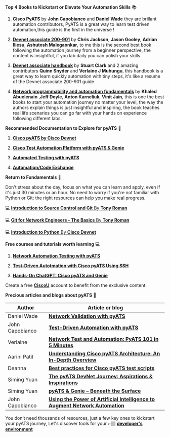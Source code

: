 **Top 4 Books to Kickstart or Elevate Your Automation Skills** :books:

1. [**Cisco PyATS**](https://www.ciscopress.com/store/cisco-pyats-network-test-and-automation-solution-data-9780138031671) by **John Capobianco** and **Daniel Wade** they are brillant automation contributors, PyATS is a great way to learn test driven automation,this guide is the first in the universe !


2. [**Devnet associate 200-901**](https://www.ciscopress.com/store/cisco-certified-devnet-associate-devasc-200-901-official-9780136642961) by **Chris Jackson**, **Jason Gooley**, **Adrian Iliesu**, **Ashutosh Malegaonkar**, to me this is the second best book following the automation journey from a beginner perspective, the content is insightful, if you lab daily you can polish your skills


3. [**Devnet associate handbook**](https://www.amazon.com/Cisco-Certified-DevNet-Associate-Handbook-ebook/dp/B0CTMQSV6F) by **Stuart Clark** and 2 amazing contributors **Quinn Snyder** and **Verlaine J Muhungu**, this handbook is a great way to learn quickly automation with tiny steps, it's like a resume of the Devnet associate 200-901 guide


4. [**Network programmability and automation fundamentals**](https://www.ciscopress.com/store/network-programmability-and-automation-fundamentals-9781587145148) by **Khaled Abuelenain** ,**Jeff Doyle**, **Anton Karneliuk**, **Vinit Jain**, this is one the best books to start your automation journey no matter your level, the way the authors explain things is just insightful and inspiring, the book teaches real life scenarios you can go far with your hands on experience following different labs.

**Recommended Documentation to Explore for pyATS** :gem:


1. [**Cisco pyATS by Cisco Devnet**](https://developer.cisco.com/docs/pyats/api/)

2. [**Cisco Test Automation Platform with pyATS & Genie**](https://github.com/ciscotestautomation)

3. [**Automated Testing with pyATS**](https://youtu.be/ahf_3P_OmIs)

4. [**Automation/Code Exchange**](https://developer.cisco.com/docs/pyats/example-solutions/#automationcode-exchange)







**Return to Fundamentals** :pencil:

Don't stress about the day, focus on what you can learn and apply, even if it's just 30 minutes or an hour.
No need to worry if you're not familiar with Python or Git; the right resources can help you make real progress.

:computer: [**Introduction to Source Control and Git** By **Tony Roman** ](https://ondemandelearning.cisco.com/apollo-alpha/mc_naec10_06/pages/1)  

:computer: [**Git for Network Engineers - The Basics** By **Tony Roman**](https://ondemandelearning.cisco.com/apollo-alpha/tc-git-for-neteng-the-beginning/pages/1) 

:computer: [**Introduction to Python** By **Cisco Devnet**]( https://developer.cisco.com/learning/modules/dne-intro-python/)



**Free courses and tutorials worth learning** :computer:

1. [**Network Automation Testing with pyATS**](https://ondemandelearning.cisco.com/apollo-alpha/mc_naec10_13/pages/1)

2. [**Test-Driven Autotmation with Cisco pyATS Using SSH**](https://u.cisco.com/tutorials/testdriven-autotmation-with-cisco-pyats-using-ssh-581)

3. [**Hands-On ChatGPT: Cisco pyATS and Genie**](https://u.cisco.com/tutorials/handson-chatgpt-cisco-pyats-genie-5051)


Create a free [**CiscoU**](https://u.cisco.com/) account to benefit from the exclusive content.


**Precious articles and blogs about pyATS** :gem:

| Author  | Article or blog            |
|-------|------------------------------
| Daniel Wade | [**Network Validation with pyATS**](https://netcraftsmen.com/network-validation-with-pyats/)
| John Capobianco | [**Test-Driven Automation with pyATS**](https://learningnetwork.cisco.com/s/blogs/a0D6e00000sR7Q6EAK/testdriven-automation-with-pyats)
| Verlaine | [**Network Test and Automation: PyATS 101 in 5 Minutes**](https://hackernoon.com/network-test-and-automation-pyats-101-in-5-minutes)
| Aarini Patil| [**Understanding Cisco pyATS Architecture: An In-Depth Overview**](https://orhanergun.net/understanding-cisco-pyats-architecture-an-in-depth-overview)
| Deanna| [**Best practices for Cisco pyATS test scripts**](https://www.techtarget.com/searchnetworking/feature/Best-practices-for-Cisco-pyATS-test-scripts)
| Siming Yuan| [**The pyATS DevNet Journey: Aspirations & Inspirations**](https://blogs.cisco.com/developer/363-pyatsjourney-01)
| Siming Yuan| [**pyATS & Genie – Beneath the Surface**](https://blogs.cisco.com/developer/pyats-genie-beneath-the-surface)
| John Capobianco| [**Using the Power of Artificial Intelligence to Augment Network Automation**](https://blogs.cisco.com/developer/using-the-power-of-artificial-intelligence-to-augment-network-automation)


You don’t need thousands of resources, just a few key ones to kickstart your pyATS journey, Let's discover tools for your &#128073;&#127997; [**developer's environment**](https://github.com/verlaine-muhungu/100-Days-of-Cisco-PyATS-/blob/main/Tools%20/YourEnvironment.md)



